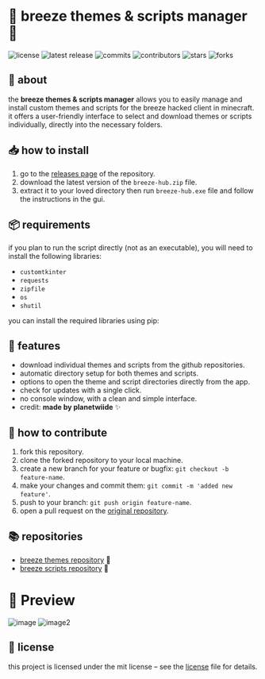 # 📜 breeze themes & scripts manager 🎨

![license](https://img.shields.io/github/license/planetwiide/breeze-hub?style=flat-square)
![latest release](https://img.shields.io/github/v/release/planetwiide/breeze-hub?style=flat-square)
![commits](https://img.shields.io/github/commit-activity/m/planetwiide/breeze-hub?style=flat-square)
![contributors](https://img.shields.io/github/contributors/planetwiide/breeze-hub?style=flat-square)
![stars](https://img.shields.io/github/stars/planetwiide/breeze-hub?style=flat-square)
![forks](https://img.shields.io/github/forks/planetwiide/breeze-hub?style=flat-square)

## 🎉 about

the **breeze themes & scripts manager** allows you to easily manage and install custom themes and scripts for the breeze hacked client in minecraft. it offers a user-friendly interface to select and download themes or scripts individually, directly into the necessary folders.

## 📥 how to install

1. go to the [releases page](https://github.com/planetwiide/breeze-hub/releases) of the repository.
2. download the latest version of the `breeze-hub.zip` file.
3. extract it to your loved directory then run `breeze-hub.exe` file and follow the instructions in the gui.

## 📦 requirements

if you plan to run the script directly (not as an executable), you will need to install the following libraries:

- `customtkinter`
- `requests`
- `zipfile`
- `os`
- `shutil`

you can install the required libraries using pip:

## 🚀 features

- download individual themes and scripts from the github repositories.
- automatic directory setup for both themes and scripts.
- options to open the theme and script directories directly from the app.
- check for updates with a single click.
- no console window, with a clean and simple interface.
- credit: **made by planetwiide** ✨

## 🗽 how to contribute

1. fork this repository.
2. clone the forked repository to your local machine.
3. create a new branch for your feature or bugfix: `git checkout -b feature-name`.
4. make your changes and commit them: `git commit -m 'added new feature'`.
5. push to your branch: `git push origin feature-name`.
6. open a pull request on the [original repository](https://github.com/planetwiide/breeze-hub).

## 📚 repositories

- [breeze themes repository](https://github.com/planetwiide/breeze-themes) 🎨
- [breeze scripts repository](https://github.com/planetwiide/breeze-scripts) 📜

# 🪪 Preview
![image](https://github.com/user-attachments/assets/db1f2bc3-6ccc-4b9c-9e3d-af872b2cbfa2)
![image2](https://github.com/user-attachments/assets/f03dc258-2db2-4127-a081-65f10c4549db)


## 📄 license

this project is licensed under the mit license – see the [license](LICENSE) file for details.
